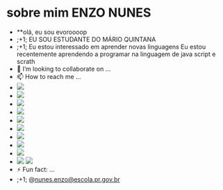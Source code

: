 # sobre mim **ENZO NUNES**
- **olá, eu sou evoroooop
- ;+1; EU SOU ESTUDANTE DO MÁRIO QUINTANA
- ;+1; Eu estou interessado em aprender novas linguagens
Eu estou recentemente aprendendo a programar na linguagem de java script e scrath
- 💞️ I’m looking to collaborate on ...
- 📫 How to reach me ...
- ![](https://img.shields.io/badge/dialogflow-FF9800?style=for-the-badge&logo=dialogflow&logoColor=white)
- ![](https://img.shields.io/badge/TensorFlow-FF6F00?style=for-the-badge&logo=tensorflow&logoColor=white)
- ![](https://img.shields.io/badge/Lightning-792DE4?style=for-the-badge&logo=lightning&logoColor=white)
- ![](https://img.shields.io/badge/PyTorch-EE4C2C?style=for-the-badge&logo=pytorch&logoColor=white)
- ![](https://img.shields.io/badge/Keras-FF0000?style=for-the-badge&logo=keras&logoColor=white)
- ![](https://img.shields.io/badge/OpenZeppelin-4E5EE4?logo=OpenZeppelin&logoColor=fff&style=for-the-badge)
- ![](https://img.shields.io/badge/matrix-000000?style=for-the-badge&logo=Matrix&logoColor=white)
- ![](https://img.shields.io/badge/Telegram-2CA5E0?style=for-the-badge&logo=telegram&logoColor=white)
- ![](https://img.shields.io/badge/WhatsApp-25D366?style=for-the-badge&logo=whatsapp&logoColor=white)
- ![](https://img.shields.io/badge/Amazon_AWS-FF9900?style=for-the-badge&logo=amazonaws&logoColor=white)
  ![](https://i.gifer.com/XOsX.gif)
- ⚡ Fun fact: ...
- ;+1; @nunes.enzo@escola.pr.gov.br
<!---
- ![](https://gifman.net/wp-content/uploads/2019/06/criaturas-bizarras-e-aterrorizantes-15.gif)
-![](https://i.gifer.com/origin/2c/2c63d33e63f4304ff6c59bc888c0ed31_w200.gif)

